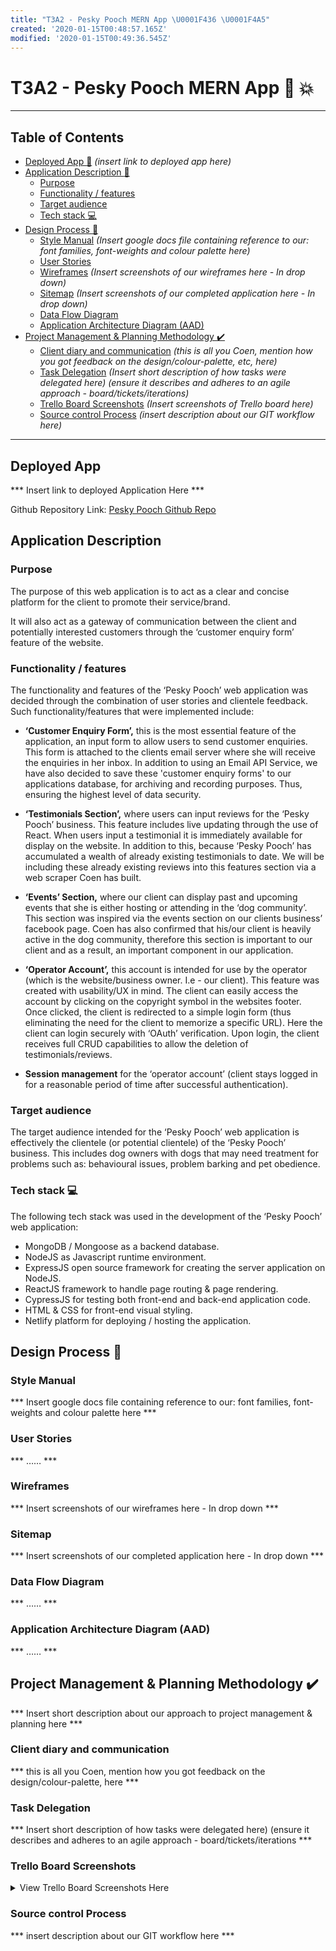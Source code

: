 ```yaml
---
title: "T3A2 - Pesky Pooch MERN App \U0001F436 \U0001F4A5"
created: '2020-01-15T00:48:57.165Z'
modified: '2020-01-15T00:49:36.545Z'
---
```


# T3A2 - Pesky Pooch MERN App :dog: :collision:

---

## Table of Contents

* [Deployed App :link:](#deployed-app) *(insert link to deployed app here)*
* [Application Description :pencil:](#application-description)
  * [Purpose](#purpose)
  * [Functionality / features](#functionality--features)
  * [Target audience](#Target-audience)
  * [Tech stack :computer:](#Tech-stack-computer) 
* [Design Process :art:](#Design-Process-art)
  * [Style Manual](#Style-Manual) *(Insert google docs file containing reference to our: font families, font-weights and colour palette here)*
  * [User Stories](#User-Stories)
  * [Wireframes](#Wireframes) *(Insert screenshots of our wireframes here - In drop down)*
  * [Sitemap](#Sitemap) *(Insert screenshots of our completed application here - In drop down)*
  * [Data Flow Diagram](#Data-Flow-Diagram)
  * [Application Architecture Diagram (AAD)](#Application-Architecture-Diagram-AAD)
* [Project Management & Planning Methodology :heavy_check_mark:](#Project-Management--Planning-Methodology-heavy_check_mark)
  * [Client diary and communication](#Client-diary-and-communication) *(this is all you Coen, mention how you got feedback on the design/colour-palette, etc, here)*
  * [Task Delegation](#Task-Delegation) *(Insert short description of how tasks were delegated here) (ensure it describes and adheres to an agile approach - board/tickets/iterations)*
  * [Trello Board Screenshots](#Trello-Board-Screenshots) *(Insert screenshots of Trello board here)*
  * [Source control Process](#Source-control-Process) *(insert description about our GIT workflow here)*

---

## Deployed App

*** Insert link to deployed Application Here ***

Github Repository Link: [Pesky Pooch Github Repo](https://github.com/DaleOnRails/CA_MERN_Client_Pesky_Pooch)

## Application Description

### Purpose

The purpose of this web application is to act as a clear and concise platform for the client to promote their service/brand.

It will also act as a gateway of communication between the client and potentially interested customers through the ‘customer enquiry form’ feature of the website.

### Functionality / features

The functionality and features of the ‘Pesky Pooch’ web application was decided through the combination of user stories and clientele feedback. Such functionality/features that were implemented include:

- **‘Customer Enquiry Form’,** this is the most essential feature of the application, an input form to allow users to send customer enquiries. This form is attached to the clients email server where she will receive the enquiries in her inbox. In addition to using an Email API Service, we have also decided to save these 'customer enquiry forms' to our applications database, for archiving and recording purposes. Thus, ensuring the highest level of data security.

- **‘Testimonials Section’,** where users can input reviews for the ‘Pesky Pooch’ business. This feature includes live updating through the use of React. When users input a testimonial it is immediately available for display on the website. In addition to this, because ‘Pesky Pooch’ has accumulated a wealth of already existing testimonials to date. We will be including these already existing reviews into this features section via a web scraper Coen has built.

- **‘Events’ Section,** where our client can display past and upcoming events that she is either hosting or attending in the ‘dog community’. This section was inspired via the events section on our clients business’ facebook page. Coen has also confirmed that his/our client is heavily active in the dog community, therefore this section is important to our client and as a result, an important component in our application.

- **‘Operator Account’,** this account is intended for use by the operator (which is the website/business owner. I.e - our client). This feature was created with usability/UX in mind. The client can easily access the account by clicking on the copyright symbol in the websites footer. Once clicked, the client is redirected to a simple login form (thus eliminating the need for the client to memorize a specific URL). Here the client can login securely with ‘OAuth’ verification. Upon login, the client receives full CRUD capabilities to allow the deletion of testimonials/reviews.

- **Session management** for the ‘operator account’ (client stays logged in for a reasonable period of time after successful authentication).

### Target audience

The target audience intended for the ‘Pesky Pooch’ web application is effectively the clientele (or potential clientele) of the ‘Pesky Pooch’ business. This includes dog owners with dogs that may need treatment for problems such as: behavioural issues, problem barking and pet obedience.

### Tech stack :computer:

The following tech stack was used in the development of the ‘Pesky Pooch’ web application:

- MongoDB / Mongoose as a backend database.
- NodeJS as Javascript runtime environment.
- ExpressJS open source framework for creating the server application on NodeJS.
- ReactJS framework to handle page routing & page rendering.
- CypressJS for testing both front-end and back-end application code.
- HTML & CSS for front-end visual styling.
- Netlify platform for deploying / hosting the application.

## Design Process :art:

### Style Manual

*** Insert google docs file containing reference to our: font families, font-weights and colour palette here ***

### User Stories

*** …… ***

### Wireframes

*** Insert screenshots of our wireframes here - In drop down ***

### Sitemap

*** Insert screenshots of our completed application here - In drop down ***

### Data Flow Diagram

*** …… ***

### Application Architecture Diagram (AAD)

*** …… ***



## Project Management & Planning Methodology :heavy_check_mark:

*** Insert short description about our approach to project management & planning here ***

### Client diary and communication

*** this is all you Coen, mention how you got feedback on the design/colour-palette, here ***

### Task Delegation

*** Insert short description of how tasks were delegated here) (ensure it describes and adheres to an agile approach - board/tickets/iterations ***

### Trello Board Screenshots

<details>
<summary>View Trello Board Screenshots Here</summary>
 
You can view screenshots of our 'Trello' project management process here: [Trello Screenshot Directory](https://github.com/Coencidental/T3A2_Pesky_Pooch/blob/master/docs/Trello%20Screenshots/TRELLO.pdf)
 
</details>

### Source control Process

*** insert description about our GIT workflow here ***







